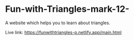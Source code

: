 # Fun-with-Triangles-mark-12-

A website which helps you to learn about triangles.

Live link: https://funwithtriangles-p.netlify.app/main.html
